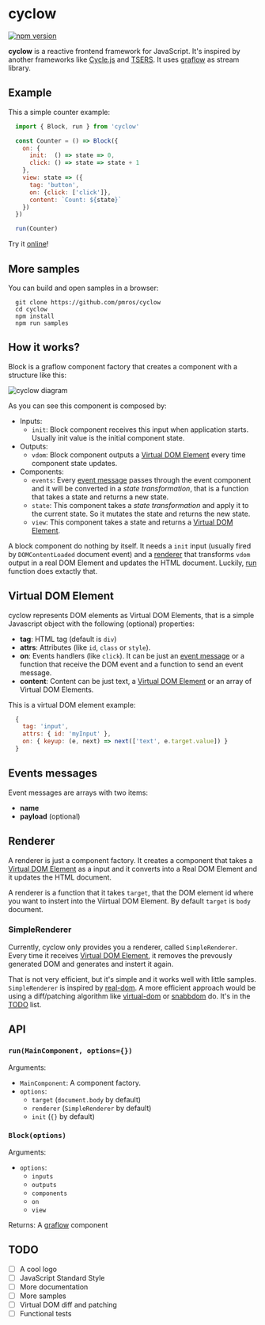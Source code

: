 # cyclow

[![npm version](https://badge.fury.io/js/cyclow.svg)](https://badge.fury.io/js/cyclow)

**cyclow**  is a reactive frontend framework for JavaScript. It's inspired by another frameworks like [Cycle.js](https://cycle.js.org/) and [TSERS](https://github.com/tsers-js/core). It uses [graflow] as stream library.

## Example
This a simple counter example:
```js
  import { Block, run } from 'cyclow'

  const Counter = () => Block({
    on: {
      init:  () => state => 0,
      click: () => state => state + 1
    },
    view: state => ({
      tag: 'button',
      on: {click: ['click']},
      content: `Count: ${state}`
    })
  })

  run(Counter)
```

Try it [online](http://www.webpackbin.com/VyUXX6cwM)!

## More samples
You can build and open samples in a browser:
```
  git clone https://github.com/pmros/cyclow
  cd cyclow
  npm install
  npm run samples
```

## How it works?
Block is a graflow component factory that creates a component with a structure like this:

![cyclow diagram](https://rawgit.com/pmros/cyclow/master/diagrams/block.svg)

As you can see this component is composed by:
- Inputs:
  - `init`: Block component receives this input when application starts. Usually init value is the initial component state.
- Outputs:
  - `vdom`: Block component outputs a [Virtual DOM Element](#virtual-dom-element) every time component state updates.
- Components:
  - `events`: Every [event message](#event-message) passes through the event component and it will be converted in a *state transformation*, that is a function that takes a state and returns a new state.
  - `state`: This component takes a *state transformation* and apply it to the current state. So it mutates the state and returns the new state.
  - `view`: This component takes a state and returns a [Virtual DOM Element](#virtual-dom-element).

A block component do nothing by itself. It needs a `init` input (usually fired by `DOMContentLoaded` document event) and a [renderer](#renderer) that transforms `vdom` output in a real DOM Element and updates the HTML document. Luckily, [run](#run) function does extactly that.

## <a name="virtual-dom-element"></a>Virtual DOM Element
cyclow represents DOM elements as Virtual DOM Elements, that is a simple Javascript object with the following (optional) properties:
- **tag**: HTML tag (default is `div`)
- **attrs**: Attributes (like `id`, `class` or `style`).
- **on**: Events handlers (like `click`). It can be just an [event message](#event-messages) or a function that receive the DOM event and a function to send an event message.
- **content**: Content can be just text, a [Virtual DOM Element](#virtual-dom-element) or an array of Virtual DOM Elements.

This is a virtual DOM element example:
```js
  {
    tag: 'input',
    attrs: { id: 'myInput' },
    on: { keyup: (e, next) => next(['text', e.target.value]) }
  }
```

## <a name="event-messages"></a> Events messages
Event messages are arrays with two items:
- **name**
- **payload** (optional)

## <a name="renderer"></a> Renderer
A renderer is just a component factory. It creates a component that takes a [Virtual DOM Element](#virtual-dom-element) as a input and it converts into a Real DOM Element and it updates the HTML document.

A renderer is a function that it takes `target`, that the DOM element id where you want to instert into the Viirtual DOM Element. By default `target` is `body` document.

### SimpleRenderer
Currently, cyclow only provides you a renderer, called `SimpleRenderer`. Every time it receives [Virtual DOM Element](#virtual-dom-element), it removes the prevously generated DOM and generates and instert it again.

That is not very efficient, but it's simple and it works well with little samples. `SimpleRenderer` is inspired by [real-dom](https://github.com/danculley/real-dom). A more efficient approach would be using a diff/patching algorithm like [virtual-dom](https://github.com/Matt-Esch/virtual-dom) or [snabbdom](https://github.com/snabbdom/snabbdom) do. It's in the [TODO](#TODO) list.

## API

### <a name="run"></a>```run(MainComponent, options={})```
Arguments:
- `MainComponent`: A component factory.
- `options`:
  - `target` (`document.body` by default)
  - `renderer` (`SimpleRenderer` by default)
  - `init` (`{}` by default)

### <a name="Block"></a>```Block(options)```
Arguments:
- `options`:
  - `inputs`
  - `outputs`
  - `components`
  - `on`
  - `view`

Returns: A [graflow] component

## <a name="TODO"></a> TODO
- [ ] A cool logo
- [ ] JavaScript Standard Style
- [ ] More documentation
- [ ] More samples
- [ ] Virtual DOM diff and patching
- [ ] Functional tests

[graflow]: https://github.com/pmros/graflow

